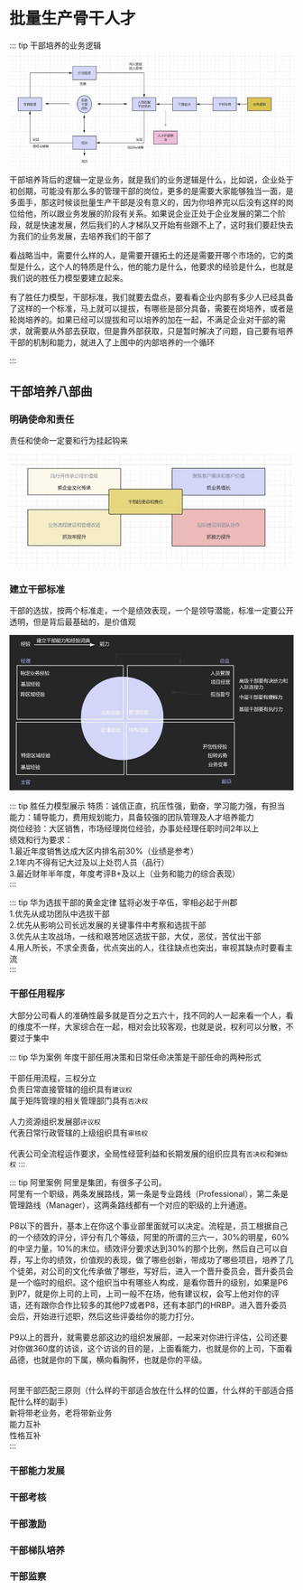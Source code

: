 # 批量生产骨干人才

::: tip 干部培养的业务逻辑
![An image](../../assets/talent_1.jpg)
<br/>
干部培养背后的逻辑一定是业务，就是我们的业务逻辑是什么，比如说，企业处于初创期，可能没有那么多的管理干部的岗位，更多的是需要大家能够独当一面，是多面手，那这时候谈批量生产干部是没有意义的，因为你培养完以后没有这样的岗位给他，所以跟业务发展的阶段有关系。如果说企业正处于企业发展的第二个阶段，就是快速发展，然后我们的人才梯队又开始有些跟不上了，这时我们要赶快去为我们的业务发展，去培养我们的干部了<br/>

看战略当中，需要什么样的人，是需要开疆拓土的还是需要开哪个市场的，它的类型是什么，这个人的特质是什么，他的能力是什么，他要求的经验是什么，也就是我们说的胜任力模型要建立起来。<br/>

有了胜任力模型，干部标准，我们就要去盘点，要看看企业内部有多少人已经具备了这样的一个标准，马上就可以提拔，有哪些是部分具备，需要在岗培养，或者是轮岗培养的。如果已经可以提拔和可以培养的加在一起，不满足企业对干部的需求，就需要从外部去获取，但是靠外部获取，只是暂时解决了问题，自己要有培养干部的机制和能力，就进入了上图中的内部培养的一个循环<br/>

:::



## 干部培养八部曲

### 明确使命和责任

责任和使命一定要和行为挂起钩来

![An image](../../assets/talent_2.jpg)

### 建立干部标准

干部的选拔，按两个标准走，一个是绩效表现，一个是领导潜能，标准一定要公开透明，但是背后最基础的，是价值观

![An image](../../assets/talent_3.jpg)

::: tip 胜任力模型展示
特质：诚信正直，抗压性强，勤奋，学习能力强，有担当<br/>
能力：辅导能力，费用规划能力，具备较强的团队管理及人才培养能力<br/>
岗位经验：大区销售，市场经理岗位经验，办事处经理任职时间2年以上<br/>
绩效和行为要求：<br/>
1.最近年度销售达成大区内排名前30%（业绩是参考）<br/>
2.1年内不得有记大过及以上处罚人员（品行）<br/>
3.最近财年半年度，年度考评B+及以上（业务和能力的综合表现）<br/>
:::

::: tip 华为选拔干部的黄金定律
猛将必发于卒伍，宰相必起于州郡<br/>
1.优先从成功团队中选拔干部<br/>
2.优先从影响公司长远发展的关键事件中考察和选拔干部<br/>
3.优先从主攻战场，一线和艰苦地区选拔干部，大仗，恶仗，苦仗出干部<br/>
4.用人所长，不求全责备，优点突出的人，往往缺点也突出，审视其缺点时要看主流<br/>
:::

### 干部任用程序 

大部分公司看人的准确性最多就是百分之五六十，找不同的人一起来看一个人，看的维度不一样，大家综合在一起，相对会比较客观，也就是说，权利可以分散，不要过于集中


::: tip 华为案例
年度干部任用决策和日常任命决策是干部任命的两种形式<br/>
<br/>
干部任用流程，三权分立<br/>
负责日常直接管辖的组织具有`建议权`<br/>
属于矩阵管理的相关管理部门具有`否决权`<br/>
<br/>
人力资源组织发展部`评议权`<br/>
代表日常行政管辖的上级组织具有`审核权`<br/>
<br/>
代表公司全流程运作要求，全局性经营利益和长期发展的组织应具有`否决权`和`弹劾权`
:::


::: tip 阿里案例
阿里是集团，有很多子公司。<br/>
阿里有一个职级，两条发展路线，第一条是专业路线（Professional），第二条是管理路线（Manager），这两条路线都有一个对应的职级的上升通道。<br/>
<br/>
P8以下的晋升，基本上在你这个事业部里面就可以决定。流程是，员工根据自己的一个绩效的评分，评分有几个等级，阿里的所谓的三六一，30%的明星，60%的中坚力量，10%的末位。绩效评分要求达到30%的那个比例，然后自己可以自荐，写上你的绩效，价值观的表现，做了哪些创新，带成功了哪些项目，培养了几个徒弟，对公司的文化传承做了哪些，写好后，进入一个晋升委员会，晋升委员会是一个临时的组织。这个组织当中有哪些人构成，是看你晋升的级别，如果是P6到P7，就是你上司的上司，上司一般不在场，他有建议权，会写上他对你的评语，还有跟你合作比较多的其他P7或者P8，还有本部门的HRBP。进入晋升委员会后，开始进行述职，然后这些评委给你的能力打分。<br/>
<br/>
P9以上的晋升，就需要总部这边的组织发展部，一起来对你进行评估，公司还要对你做360度的访谈，这个访谈的目的是，上面看能力，也就是你的上司，下面看品德，也就是你的下属，横向看胸怀，也就是你的平级。<br/>
<br/>
<br/>
阿里干部匹配三原则（什么样的干部适合放在什么样的位置，什么样的干部适合搭配什么样的副手）<br/>
新将带老业务，老将带新业务<br/>
能力互补<br/>
性格互补<br/>
:::


###  干部能力发展


### 干部考核  

### 干部激励 


### 干部梯队培养

### 干部监察 
 

